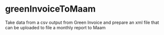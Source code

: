 # greenInvoiceToMaam
Take data from a csv output from Green Invoice and prepare an xml file that can be uploaded to file a monthly report to Maam
